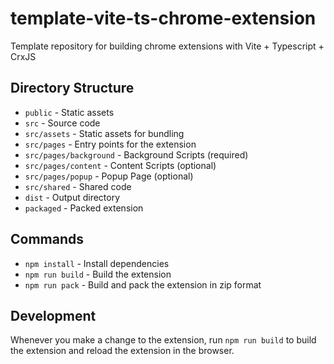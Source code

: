 # template-vite-ts-chrome-extension
Template repository for building chrome extensions with Vite + Typescript + CrxJS

## Directory Structure
- `public` - Static assets
- `src` - Source code
- `src/assets` - Static assets for bundling
- `src/pages` - Entry points for the extension
- `src/pages/background` - Background Scripts (required)
- `src/pages/content` - Content Scripts (optional)
- `src/pages/popup` - Popup Page (optional)
- `src/shared` - Shared code
- `dist` - Output directory
- `packaged` - Packed extension

## Commands
- `npm install` - Install dependencies
- `npm run build` - Build the extension
- `npm run pack` - Build and pack the extension in zip format

## Development
Whenever you make a change to the extension, run `npm run build` to build the extension and reload the extension in the browser.